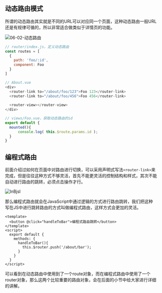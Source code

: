 

## 动态路由模式

所谓的动态路由其实就是不同的URL可以对应同一个页面，这种动态路由一般URL还是有规律可循的，所以非常适合做类似于详情页的功能。

![06-02-动态路由](http://qny.mrpwei.cc/uPic/06-02-动态路由.png)

```js
// router/index.js，定义动态路由
const routes = [
  {
  	path: 'foo/:id',
    component: Foo
  }
]

// About.vue
<div>
  <router-link to="/about/foo/123">Foo 123</router-link>
  <router-link to="/about/foo/456">Foo 456</router-link>
  
  <router-view></router-view>
</div>

// views/Foo.vue，获取动态路由的id
export default {
  mounted(){
      console.log( this.$route.params.id );
  }
}
```

## 编程式路由

前面介绍过如何在页面中对路由进行切换，可以采用声明式写法`<router-link>`来完成，但是往往这种方式不够灵活，首先不能更灵活的控制结构和样式，其次不能自动进行路由的跳转，必须点击操作才行。

![lnBjsI](http://qny.mrpwei.cc/uPic/lnBjsI.png)

那么编程式路由就会在JavaScript中通过逻辑的方式进行路由跳转，我们把这种写在JS中进行跳转路由的方式叫做编程式路由，这样方式会更加的灵活。

```vue
<template>
  <button @click="handleToBar">编程式路由跳转</button>
</template>
<script>
  export default {
    methods: {
      handleToBar(){
        this.$router.push('/about/bar');
      }
    }
  }
</script>
```

可以看到在动态路由中使用到了一个route对象，而在编程式路由中使用了一个router对象，那么这两个比较重要的路由对象，会在后面的小节中给大家进行详细的讲解。

